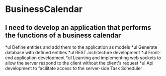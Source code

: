 # BusinessCalendar
## I need to develop an application that performs the functions of a business calendar
*ul Define entities and add them to the application as models
*ul Generate database with defined entities
*ul REST architecture development
*ul Front-end application development
*ul Learning and implementing web sockets to allow the server respond to the client without the client's request
*ul Api development to facilitate access to the server-side Task Scheduler
